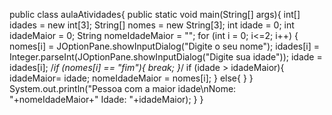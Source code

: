 public class aulaAtividades{
            public static void main(String[] args){
                int[] idades = new int[3];
                String[] nomes = new String[3];
                int idade = 0;
                int idadeMaior = 0;
                String nomeIdadeMaior = "";
                for (int i = 0; i<=2; i++) {
                    nomes[i] = JOptionPane.showInputDialog("Digite o seu nome");
                    idades[i] = Integer.parseInt(JOptionPane.showInputDialog("Digite sua idade"));
                    idade = idades[i];
                    /*if (nomes[i] == "fim"){
                        break;
                    }*/
                    if (idade > idadeMaior){
                        idadeMaior= idade;
                        nomeIdadeMaior = nomes[i];
                    } else{
                      }
                }
                System.out.println("Pessoa com a maior idade\nNome: "+nomeIdadeMaior+" Idade: "+idadeMaior);
            }
        }
